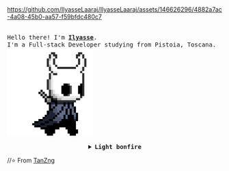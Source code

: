 <p align="center">
  <br>
  
https://github.com/IlyasseLaaraj/IlyasseLaaraj/assets/146626296/4882a7ac-4a08-45b0-aa57-f59bfdc480c7

<br>
  <samp>
    Hello there! I'm <b><a rel="nofollow noopener noreferrer" target="_blank" href="https://tanx.dev">Ilyasse</a></b>.
    <br>I'm a Full-stack Developer studying from Pistoia, Toscana.<br>




</samp>

  <img src="https://raw.githubusercontent.com/TanZng/TanZng/master/assets/hollor_knight3.gif" width="200"/>

</p>


<details align="center">

<summary> <b> <samp> Light bonfire </samp></b></summary>
<samp>
 <b><h2 style="color: #fc6203">B O N F I R E &nbsp; L I T !</h2> </b>

<img src="https://raw.githubusercontent.com/TanZng/TanZng/master/assets/bonefire.gif" width="200"/>

Current Project: <a href="https://github.com/TanZng/dijkstras-shortest-path">Dijkstra's shortest path visualizer.</a>

<p align="center">
 <a href="www.linkedin.com/in/ilyasse-laaraj-b838a32a4" target="_blank"><img src="https://img.shields.io/badge/LinkedIn-%230077B5.svg?&style=flat-square&logo=linkedin&logoColor=white" alt="LinkedIn"></a>
<a href="[https://www.instagram.com/absphreak](https://instagram.com/ilyasse_laaraj?igshid=NGVhN2U2NjQ0Yg==)" target="_blank"><img src="https://img.shields.io/badge/Instagram-%23E4405F.svg?&style=flat-square&logo=instagram&logoColor=white" alt="Instagram"></a>
</p> 

</samp>
</details>

//⭐️ From [TanZng](https://github.com/TanZng)
